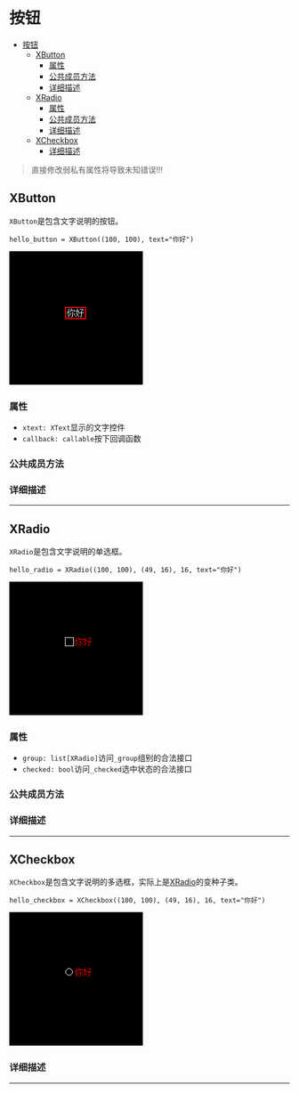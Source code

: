 # 按钮

- [按钮](#按钮)
  - [XButton](#xbutton)
    - [属性](#属性)
    - [公共成员方法](#公共成员方法)
    - [详细描述](#详细描述)
  - [XRadio](#xradio)
    - [属性](#属性-1)
    - [公共成员方法](#公共成员方法-1)
    - [详细描述](#详细描述-1)
  - [XCheckbox](#xcheckbox)
    - [详细描述](#详细描述-2)

> 直接修改弱私有属性将导致未知错误!!!

## XButton

`XButton`是包含文字说明的按钮。

`hello_button = XButton((100, 100), text="你好")`

![alt text](img/snapshot_0004.png)

### 属性

- `xtext: XText`显示的文字控件
- `callback: callable`按下回调函数

### 公共成员方法

### 详细描述

---

## XRadio

`XRadio`是包含文字说明的单选框。

`hello_radio = XRadio((100, 100), (49, 16), 16, text="你好")`

![alt text](img/snapshot_0005.png)

### 属性

- `group: list[XRadio]`访问`_group`组别的合法接口
- `checked: bool`访问`_checked`选中状态的合法接口

### 公共成员方法

### 详细描述

---

## XCheckbox

`XCheckbox`是包含文字说明的多选框，实际上是[XRadio](#xradio)的变种子类。

`hello_checkbox = XCheckbox((100, 100), (49, 16), 16, text="你好")`

![alt text](img/snapshot_0006.png)

### 详细描述

---
